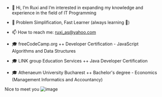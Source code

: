 - 👋 Hi, I’m Ruxi and I’m interested in expanding my knowledge and experience in the field of IT Programming
- 🦸 Problem Simplification, Fast Learner (always learning 🤯) 
- 📫 How to reach me: ruxi_as@yahoo.com

- 🎓 freeCodeCamp.org
++ Developer Certification - JavaScript Algorithms and Data Structures
  
- 🎓 LINK group Education Services
++ Java Developer Certification
  
- 🎓 Athenaeum University Bucharest
++ Bachelor's degree - Economics (Management Informatics and Accountancy)
 

Nice to meet you ![image](https://github.com/ruxisama/ruxisama/assets/58122125/4401ae75-b00c-4f1d-b037-03e3603956e7)
   

<!---
ruxisama/ruxisama is a ✨ special ✨ repository because its `README.md` (this file) appears on your GitHub profile.
You can click the Preview link to take a look at your changes.
--->
